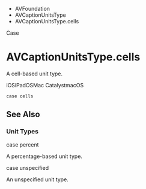 

- AVFoundation
- AVCaptionUnitsType
-  AVCaptionUnitsType.cells 

Case

# AVCaptionUnitsType.cells

A cell-based unit type.

iOSiPadOSMac CatalystmacOS

``` source
case cells
```

## See Also

### Unit Types

case percent

A percentage-based unit type.

case unspecified

An unspecified unit type.

